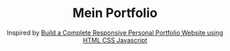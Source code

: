 <div align="center">
<h1>Mein Portfolio</h1>
Inspired by <a href="https://www.youtube.com/watch?v=UqHILyzcULE" target="_blank">Build a Complete Responsive Personal Portfolio Website using HTML CSS Javascript</a>
</div>
